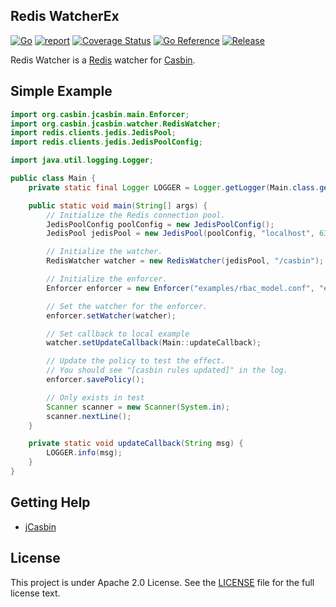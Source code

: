 Redis WatcherEx
---


[![Go](https://github.com/casbin/redis-watcher/actions/workflows/ci.yml/badge.svg)](https://github.com/casbin/redis-watcher/actions/workflows/ci.yml)
[![report](https://goreportcard.com/badge/github.com/casbin/redis-watcher)](https://goreportcard.com/report/github.com/casbin/redis-watcher)
[![Coverage Status](https://coveralls.io/repos/github/casbin/redis-watcher/badge.svg?branch=master)](https://coveralls.io/github/casbin/redis-watcher?branch=master)
[![Go Reference](https://pkg.go.dev/badge/github.com/casbin/redis-watcher/v2.svg)](https://pkg.go.dev/github.com/casbin/redis-watcher/v2)
[![Release](https://img.shields.io/github/v/release/casbin/redis-watcher)](https://github.com/casbin/redis-watcher/releases/latest)

Redis Watcher is a [Redis](http://redis.io) watcher for [Casbin](https://github.com/casbin/casbin).

## Simple Example

```java
import org.casbin.jcasbin.main.Enforcer;
import org.casbin.jcasbin.watcher.RedisWatcher;
import redis.clients.jedis.JedisPool;
import redis.clients.jedis.JedisPoolConfig;

import java.util.logging.Logger;

public class Main {
    private static final Logger LOGGER = Logger.getLogger(Main.class.getName());

    public static void main(String[] args) {
        // Initialize the Redis connection pool.
        JedisPoolConfig poolConfig = new JedisPoolConfig();
        JedisPool jedisPool = new JedisPool(poolConfig, "localhost", 6379);

        // Initialize the watcher.
        RedisWatcher watcher = new RedisWatcher(jedisPool, "/casbin");

        // Initialize the enforcer.
        Enforcer enforcer = new Enforcer("examples/rbac_model.conf", "examples/rbac_policy.csv");

        // Set the watcher for the enforcer.
        enforcer.setWatcher(watcher);

        // Set callback to local example
        watcher.setUpdateCallback(Main::updateCallback);

        // Update the policy to test the effect.
        // You should see "[casbin rules updated]" in the log.
        enforcer.savePolicy();

        // Only exists in test
        Scanner scanner = new Scanner(System.in);
        scanner.nextLine();
    }

    private static void updateCallback(String msg) {
        LOGGER.info(msg);
    }
}

```

## Getting Help

- [jCasbin](https://github.com/casbin/jcasbin)

## License

This project is under Apache 2.0 License. See the [LICENSE](LICENSE) file for the full license text.
